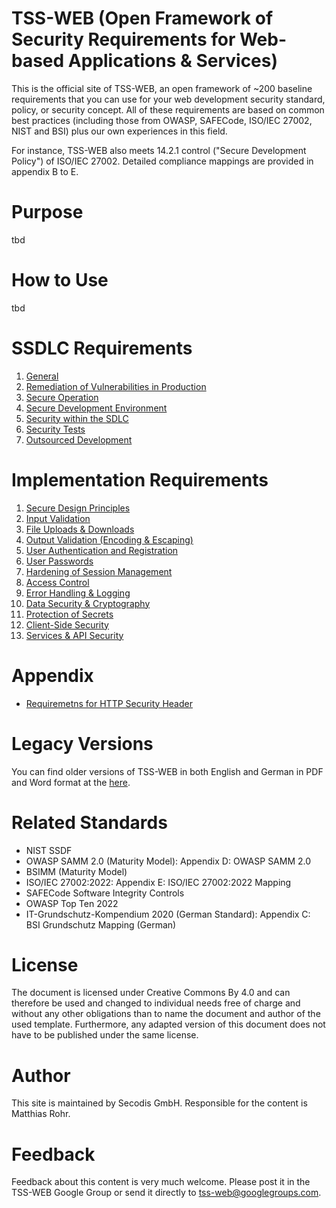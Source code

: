 # TSS-WEB (Open Framework of Security Requirements for Web-based Applications & Services)

This is the official site of TSS-WEB, an open framework of ~200 baseline requirements that you can use for your web development security standard, policy, or security concept. All of these requirements are based on common best practices (including those from OWASP, SAFECode, ISO/IEC 27002, NIST and BSI) plus our own experiences in this field.

For instance, TSS-WEB also meets 14.2.1 control ("Secure Development Policy") of ISO/IEC 27002. Detailed compliance mappings are provided in appendix B to E.

# Purpose
tbd

# How to Use
tbd

# SSDLC Requirements

1. [General](A.%20SSDLC%20Requirements/1.%20General.md)
2. [Remediation of Vulnerabilities in Production](A.%20SSDLC%20Requirements/2.%20Remediation%20of%20Vulnerabilities%20in%20Production.md#2-remediation-of-vulnerabilities-in-production) 
3. [Secure Operation](A.%20SSDLC%20Requirements/3.%20Secure%20Operation.md)
4. [Secure Development Environment](A.%20SSDLC%20Requirements/4.%20Secure%20Development%20Environment.md)
5. [Security within the SDLC](A.%20SSDLC%20Requirements/5.%20Security%20within%20SDLC.md)
6. [Security Tests](A.%20SSDLC%20Requirements/6.%20Security%20Tests.md)
7. [Outsourced Development](A.%20SSDLC%20Requirements/7.%20Outsourced%20Development.md)

# Implementation Requirements

1. [Secure Design Principles](B%20Implementation%20Requirements/1.%20Design%20Principles.md)
2. [Input Validation](B.%20Implementation%20Requirements/02.%20InputVal.md)
3. [File Uploads & Downloads](B.%20Implementation%20Requirements/03.%20FileUploads.md)
4. [Output Validation (Encoding & Escaping)](B.%20Implementation%20Requirements/04.%20OutputVal.md)
5. [User Authentication and Registration](B.%20Implementation%20Requirements/05.%20UserAuth.md)
6. [User Passwords](B.%20Implementation%20Requirements/06.%20UserPasswords.md)
7. [Hardening of Session Management](B.%20Implementation%20Requirements/07.%20SessionMgmt.md)
8. [Access Control](B.%20Implementation%20Requirements/08.%20AccessControl.md)
9. [Error Handling & Logging](B.%20Implementation%20Requirements/09.%20ErrorHandling.md)
10. [Data Security & Cryptography](B.%20Implementation%20Requirements/10.%20DataSecurity.md)
11. [Protection of Secrets](B.%20Implementation%20Requirements/11.%20Secrets.md)
12. [Client-Side Security](B.%20Implementation%20Requirements/12.%20Clien-Side%20Security.md)
13. [Services & API Security](B.%20Implementation%20Requirements/13.%20API-Security.md)

# Appendix

- [Requiremetns for HTTP Security Header](Appendix/Requirements%20for%20HTTP%20Security%20Header.md)

# Legacy Versions

You can find older versions of TSS-WEB in both English and German in PDF and Word format at the [here](https://secodis.atlassian.net/wiki/spaces/TSSWEB).

# Related Standards
- NIST SSDF
- OWASP SAMM 2.0 (Maturity Model): Appendix D: OWASP SAMM 2.0
- BSIMM (Maturity Model)
- ISO/IEC 27002:2022: Appendix E: ISO/IEC 27002:2022 Mapping
- SAFECode Software Integrity Controls
- OWASP Top Ten 2022
- IT-Grundschutz-Kompendium 2020 (German Standard): Appendix C: BSI Grundschutz Mapping (German)


# License
The document is licensed under Creative Commons By 4.0 and can therefore be used and changed to individual needs free of charge and without any other obligations than to name the document and author of the used template. Furthermore, any adapted version of this document does not have to be published under the same license.

# Author
This site is maintained by Secodis GmbH. Responsible for the content is Matthias Rohr. 

# Feedback 
Feedback about this content is very much welcome. Please post it in the TSS-WEB Google Group or send it directly to tss-web@googlegroups.com.
